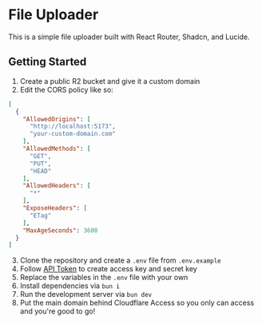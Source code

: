 # File Uploader

This is a simple file uploader built with React Router, Shadcn, and Lucide.

## Getting Started

1. Create a public R2 bucket and give it a custom domain
2. Edit the CORS policy like so:
```json
[
  {
    "AllowedOrigins": [
      "http://localhost:5173",
      "your-custom-domain.com"
    ],
    "AllowedMethods": [
      "GET",
      "PUT",
      "HEAD"
    ],
    "AllowedHeaders": [
      "*"
    ],
    "ExposeHeaders": [
      "ETag"
    ],
    "MaxAgeSeconds": 3600
  }
]
```
3. Clone the repository and create a `.env` file from `.env.example`
4. Follow [API Token](https://developers.cloudflare.com/r2/api/tokens/) to create access key and secret key
5. Replace the variables in the `.env` file with your own
6. Install dependencies via `bun i`
7. Run the development server via `bun dev`
8. Put the main domain behind Cloudflare Access so you only can access and you're good to go!
